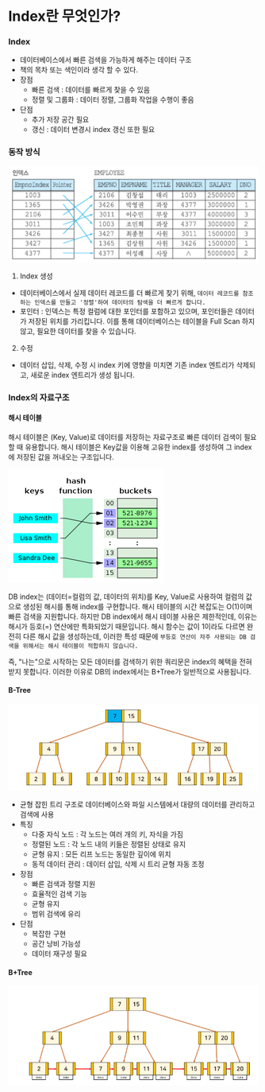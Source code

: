 # Index란 무엇인가?

### Index
- 데이터베이스에서 빠른 검색을 가능하게 해주는 데이터 구조
- 책의 목차 또는 색인이라 생각 할 수 있다.
- 장점
    - 빠른 검색 : 데이터를 빠르게 찾을 수 있음
    - 정렬 및 그룹화 : 데이터 정렬, 그룹화 작업을 수행이 좋음
- 단점
    - 추가 저장 공간 필요
    - 갱신 : 데이터 변경시 index 갱신 또한 필요

### 동작 방식

![db_indxt.png](img/db_indxt.png)

1. Index 생성
- 데이터베이스에서 실제 데이터 레코드를 더 빠르게 찾기 위해, `데이터 레코드를 참조하는 인덱스를 만들고 '정렬'하여 데이터의 탐색을 더 빠르게 합니다.`
- 포인터 : 인덱스는 특정 컬럼에 대한 포인터를 포함하고 있으며, 포인터들은 데이터가 저장된 위치를 가리킵니다. 이를 통해 데이터베이스는 테이블을 Full Scan 하지 않고, 필요한 데이터를 찾을 수 있습니다.

2. 수정
- 데이터 삽입, 삭제, 수정 시 index 키에 영향을 미치면 기존 index 엔트리가 삭제되고, 새로운 index 엔트리가 생성 됩니다.

### Index의 자료구조
#### 해시 테이블
해시 테이블은 (Key, Value)로 데이터를 저장하는 자료구조로 빠른 데이터 검색이 필요할 때 유용합니다. 해시 테이블은 Key값을 이용해 고유한 index를 생성하여 그 index에 저장된 값을 꺼내오는 구조입니다.

![db_hash_table.png](img/db_hash_table.png)

DB index는 (데이터=컬럼의 값, 데이터의 위치)를 Key, Value로 사용하여 컬럼의 값으로 생성된 해시를 통해 index를 구현합니다. 해시 테이블의 시간 복잡도는 O(1)이며 빠른 검색을 지원합니다.
하지만 DB index에서 해시 테이블 사용은 제한적인데, 이유는 해시가 등호(=) 연산에만 특화되었기 때문입니다. 해시 함수는 값이 1이라도 다르면 완전히 다른 해시 값을 생성하는데, 이러한 특성 때문에 `부등호 연산이 자주 사용되는
DB 검색을 위해서는 해시 테이블이 적합하지 않습니다.`

즉, "나는"으로 시작하는 모든 데이터를 검색하기 위한 쿼리문은 index의 혜택을 전혀 받지 못합니다. 이러한 이유로 DB의 index에서는 B+Tree가 일반적으로 사용됩니다.

#### B-Tree
![B-Tree.png](img/B-Tree.png)
- 균형 잡힌 트리 구조로 데이터베이스와 파일 시스템에서 대량의 데이터를 관리하고 검색에 사용
- 특징
  - 다중 자식 노드 : 각 노드는 여러 개의 키, 자식을 가짐
  - 정렬된 노드 : 각 노드 내의 키들은 정렬된 상태로 유지
  - 균형 유지 : 모든 리프 노드는 동일한 깊이에 위치
  - 동적 데이터 관리 : 데이터 삽입, 삭제 시 트리 균형 자동 조정
- 장점
  - 빠른 검색과 정렬 지원
  - 효율적인 검색 기능
  - 균형 유지
  - 범위 검색에 유리
- 단점
  - 복잡한 구현
  - 공간 낭비 가능성
  - 데이터 재구성 필요

#### B+Tree
![B+Tree.png](img/B+Tree.png)
